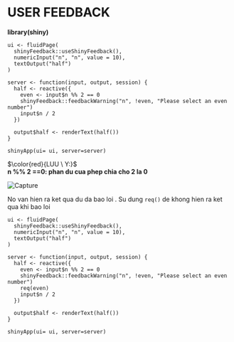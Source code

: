 # USER FEEDBACK

**library(shiny)**

```
ui <- fluidPage(
  shinyFeedback::useShinyFeedback(),
  numericInput("n", "n", value = 10),
  textOutput("half")
)

server <- function(input, output, session) {
  half <- reactive({
    even <- input$n %% 2 == 0            
    shinyFeedback::feedbackWarning("n", !even, "Please select an even number")
    input$n / 2    
  })
  
  output$half <- renderText(half())
}

shinyApp(ui= ui, server=server)
```
$\color{red}{LUU \ Y:}$
<br>**n %% 2 ==0: phan du cua phep chia cho 2 la 0**


![Capture](https://github.com/thiendattran/R_shiny/assets/123424766/35b796bb-a370-4b8d-9ee9-79577b3990f5)


No van hien ra ket qua du da bao loi . Su dung ```req()``` de khong hien ra ket qua khi bao loi 
```
ui <- fluidPage(
  shinyFeedback::useShinyFeedback(),
  numericInput("n", "n", value = 10),
  textOutput("half")
)

server <- function(input, output, session) {
  half <- reactive({
    even <- input$n %% 2 == 0
    shinyFeedback::feedbackWarning("n", !even, "Please select an even number")
    req(even)
    input$n / 2    
  })
  
  output$half <- renderText(half())
}

shinyApp(ui= ui, server=server)
```



































